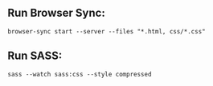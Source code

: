 Run Browser Sync:
------------
` browser-sync start --server --files "*.html, css/*.css" `

Run SASS:
------------
` sass --watch sass:css --style compressed `